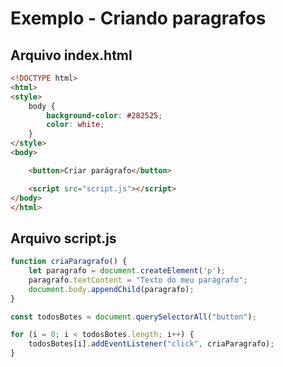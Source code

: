 # Exemplo - Criando paragrafos

## Arquivo index.html

~~~html
<!DOCTYPE html>
<html>
<style>
    body {
        background-color: #282525;
        color: white;
    }
</style>
<body>

    <button>Criar parágrafo</button>

    <script src="script.js"></script>
</body>
</html>
~~~

## Arquivo script.js

~~~javascript
function criaParagrafo() {
    let paragrafo = document.createElement('p');
    paragrafo.textContent = "Texto do meu parágrafo";
    document.body.appendChild(paragrafo);
}

const todosBotes = document.querySelectorAll("button");

for (i = 0; i < todosBotes.length; i++) {
    todosBotes[i].addEventListener("click", criaParagrafo);
}
~~~
